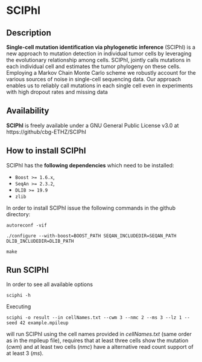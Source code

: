 # SCIPhI

## Description

**Single-cell mutation identification via phylogenetic inference** (SCIPhI) is a new approach to mutation detection in individual tumor cells by leveraging the evolutionary relationship among cells. SCIPhI, jointly calls mutations in each individual cell and estimates the tumor phylogeny on these cells. Employing a Markov Chain Monte Carlo scheme we robustly account for the various sources of noise in single-cell sequencing data. Our approach enables us to reliably call mutations in each single cell even in experiments with high dropout rates and missing data

## Availability

**SCIPhI** is freely available under a GNU General Public License v3.0 at https://github/cbg-ETHZ/SCIPhI

## How to install **SCIPhI**

SCIPhI has the **following dependencies** which need to be installed:

* `Boost >= 1.6.x`,
* `SeqAn >= 2.3.2`,
* `DLIB >= 19.9`
* `zlib`

In order to install SCIPhI issue the following commands in the github directory:

`autoreconf -vif`

`./configure --with-boost=BOOST_PATH SEQAN_INCLUDEDIR=SEQAN_PATH DLIB_INCLUDEDIR=DLIB_PATH`

`make`

## Run SCIPhI

In order to see all available options

`sciphi -h`

Executing

`sciphi -o result --in cellNames.txt --cwm 3 --nmc 2 --ms 3 --lz 1 --seed 42 example.mpileup`

will run SCIPhI using the cell names provided in *cellNames.txt* (same order as in the mpileup file), requires that at least three cells show the mutation (*cwm*) and at least two cells (*nmc*) have a alternative read count support of at least 3 (*ms*).
